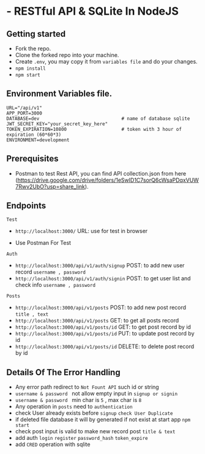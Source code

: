 # - RESTful API & SQLite In NodeJS
## Getting started
- Fork the repo.
- Clone the forked repo into your machine.
- Create `.env`, you may copy it from `variables file` and do your changes.
- `npm install`
- `npm start`

## Environment Variables file.
```
URL="/api/v1"
APP_PORT=3000                                   
DATABASE=dev                              # name of database sqlite
JWT_SECRET_KEY="your_secret_key_here"
TOKEN_EXPIRATION=10800                    # token with 3 hour of expiration (60*60*3)
ENVIRONMENT=development                    
```

## Prerequisites
- Postman to test Rest API, you can find API collection.json from here (https://drive.google.com/drive/folders/1eSwID1C7sorQ6cWsaPDqxVUW7Rwv2UbO?usp=share_link).

## Endpoints
`Test`
- `http://localhost:3000/` URL: use for test in browser

- Use Postman For Test

`Auth`
- `http://localhost:3000/api/v1/auth/signup` POST: to add new user record `username , password`
- `http://localhost:3000/api/v1/auth/signin` POST: to get user list and check info `username , password`

`Posts`
- `http://localhost:3000/api/v1/posts` POST: to add new post record `title , text`
- `http://localhost:3000/api/v1/posts` GET: to get all posts record
- `http://localhost:3000/api/v1/posts/id` GET: to get post record by id
- `http://localhost:3000/api/v1/posts/id` PUT: to update post record by id 
- `http://localhost:3000/api/v1/posts/id` DELETE: to delete post record by id 

## Details Of The Error Handling
- Any error path redirect to `Not Fount API` such id or string
- `username & password ` not allow empty input in `signup or signin`
- `username & password ` min char is `5` , max char is `8`
- Any operation in `posts` need to `authentication`
- check User already exists before `signup` `check User Duplicate`
- if deleted file database it will by generated if not exist at start app `npm start`
- check post input is valid to make new record post `title & text`
- add auth `login` `register` `password_hash` `token_expire`
- add `CRED` operation with sqlite   



